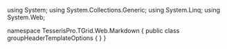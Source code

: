 ﻿using System;
using System.Collections.Generic;
using System.Linq;
using System.Web;

namespace TesserisPro.TGrid.Web.Markdown
{
	public class groupHeaderTemplateOptions
	{
	}
}